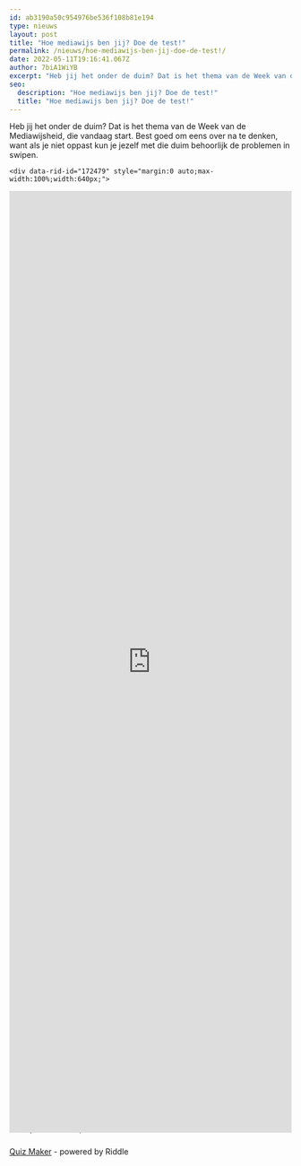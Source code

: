 ```yaml
---
id: ab3190a50c954976be536f108b81e194
type: nieuws
layout: post
title: "Hoe mediawijs ben jij? Doe de test!"
permalink: /nieuws/hoe-mediawijs-ben-jij-doe-de-test!/
date: 2022-05-11T19:16:41.067Z
author: 7biA1WiYB
excerpt: "Heb jij het onder de duim? Dat is het thema van de Week van de Mediawijsheid, die vandaag start. Best goed om eens over na te denken, want als je niet oppast kun je jezelf met die duim behoorlijk de problemen in swipen.  "
seo:
  description: "Hoe mediawijs ben jij? Doe de test!"
  title: "Hoe mediawijs ben jij? Doe de test!"
---
```

Heb jij het onder de duim? Dat is het thema van de Week van de Mediawijsheid, die vandaag start. Best goed om eens over na te denken, want als je niet oppast kun je jezelf met die duim behoorlijk de problemen in swipen.  

    <div data-rid-id="172479" style="margin:0 auto;max-width:100%;width:640px;">
<div style="width:100%;padding-top:110%;position:relative;">
<iframe src="https://www.riddle.com/a/172479?fixed=1" style="position:absolute;top:0;width:100%;height:100%;border:none;" title="Pop Quiz - Hoe mediawijs ben jij?"></iframe><p><section><br><h2>
<iframe src="https://www.riddle.com/a/172479?fixed=1" style="position:absolute;top:0;width:100%;height:100%;border:none;" title="Pop Quiz - Hoe mediawijs ben jij?">Hoe mediawijs ben jij?</iframe></h2>
<p> </p>
<p><span style="color: black;">Doe de quiz en ontdek of jij genoeg weet van programmeren, sociale media en cyberrisico’s! </span></p>
<p></p></section><section><br><h2>JavaScript is…</h2>
<p></p></section><section><br><h3>Je hebt jouw superjaloerse ex onlangs betrapt met jouw smartphone. Moet je je zorgen maken over je privacy?</h3>
<p></p></section><section><br><h3>Je wilt met vrienden iets leuks doen. Toevallig maakt jullie favoriete youtuber een enthousiaste vlog over een pretpark. Wat is een mediawijze vervolgstap?</h3>
<p></p></section><section><br><h3>Contactloos zakkenrollen…</h3>
<p></p></section><section><br><h3>Een 100% veilig wachtwoord…</h3>
<p></p></section><section><br><h2>Nul to één vraag goed</h2>
<p> </p>
<p>Oewww, jij hebt niet zo'n beste relatie met computers en media. Beter kijk je op dinsdag 20 november naar de Mediawijsheidtest om 20.25 uur bij BNNVARA op NPO3. Anders zou je binnenkort zomaar eens achter een computer kunnen zitten die gehackt is.</p>
<p></p></section><section><br><h3>Twee tot drie vragen goed</h3>
<p> </p>
<p>Prima, je begint al iets van computers en media te snappen. Je kunt echter nog veel bijleren. Kijk daarom op dinsdag 20 november naar de Mediawijsheidtest om 20.25 uur bij BNNVARA op NPO3.</p>
<p></p></section><section><br><h3>Vier tot vijf vragen goed</h3>
<p> </p>
<p>Jij bent een echte computernerd! Nog uitgebreider testen hoe mediawijs je bent? Dat kan dinsdag 20 november tijdens de Mediawijsheidtest om 20.25 uur bij BNNVARA op NPO3.</p>
<p></p></section></div>
</div>
<p class="link-riddle" style="width: 640px; margin: 0px auto; padding-top: 10px;"><a href="https://www.riddle.com" rel="nofollow" target="blank">Quiz Maker</a> - powered by Riddle</p>
  
